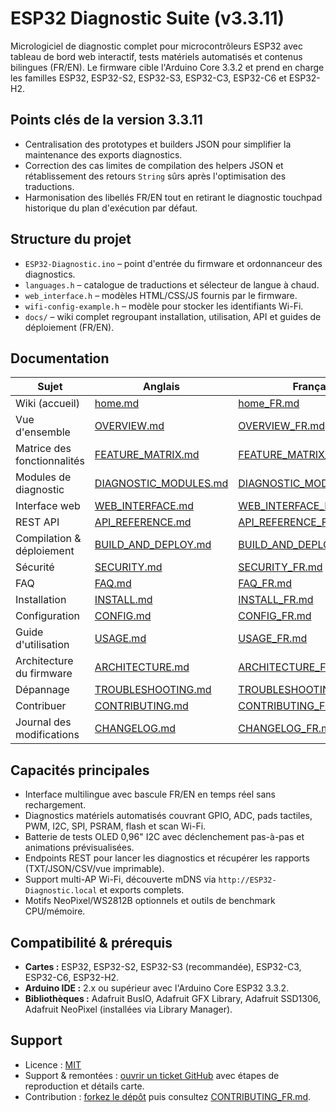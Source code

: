 # ESP32 Diagnostic Suite (v3.3.11)

Micrologiciel de diagnostic complet pour microcontrôleurs ESP32 avec tableau de bord web interactif, tests matériels automatisés et contenus bilingues (FR/EN). Le firmware cible l'Arduino Core 3.3.2 et prend en charge les familles ESP32, ESP32-S2, ESP32-S3, ESP32-C3, ESP32-C6 et ESP32-H2.

## Points clés de la version 3.3.11
- Centralisation des prototypes et builders JSON pour simplifier la maintenance des exports diagnostics.
- Correction des cas limites de compilation des helpers JSON et rétablissement des retours `String` sûrs après l'optimisation des traductions.
- Harmonisation des libellés FR/EN tout en retirant le diagnostic touchpad historique du plan d'exécution par défaut.

## Structure du projet
- `ESP32-Diagnostic.ino` – point d'entrée du firmware et ordonnanceur des diagnostics.
- `languages.h` – catalogue de traductions et sélecteur de langue à chaud.
- `web_interface.h` – modèles HTML/CSS/JS fournis par le firmware.
- `wifi-config-example.h` – modèle pour stocker les identifiants Wi-Fi.
- `docs/` – wiki complet regroupant installation, utilisation, API et guides de déploiement (FR/EN).

## Documentation
| Sujet | Anglais | Français |
|-------|---------|----------|
| Wiki (accueil) | [home.md](docs/home.md) | [home_FR.md](docs/home_FR.md) |
| Vue d'ensemble | [OVERVIEW.md](docs/OVERVIEW.md) | [OVERVIEW_FR.md](docs/OVERVIEW_FR.md) |
| Matrice des fonctionnalités | [FEATURE_MATRIX.md](docs/FEATURE_MATRIX.md) | [FEATURE_MATRIX_FR.md](docs/FEATURE_MATRIX_FR.md) |
| Modules de diagnostic | [DIAGNOSTIC_MODULES.md](docs/DIAGNOSTIC_MODULES.md) | [DIAGNOSTIC_MODULES_FR.md](docs/DIAGNOSTIC_MODULES_FR.md) |
| Interface web | [WEB_INTERFACE.md](docs/WEB_INTERFACE.md) | [WEB_INTERFACE_FR.md](docs/WEB_INTERFACE_FR.md) |
| REST API | [API_REFERENCE.md](docs/API_REFERENCE.md) | [API_REFERENCE_FR.md](docs/API_REFERENCE_FR.md) |
| Compilation & déploiement | [BUILD_AND_DEPLOY.md](docs/BUILD_AND_DEPLOY.md) | [BUILD_AND_DEPLOY_FR.md](docs/BUILD_AND_DEPLOY_FR.md) |
| Sécurité | [SECURITY.md](docs/SECURITY.md) | [SECURITY_FR.md](docs/SECURITY_FR.md) |
| FAQ | [FAQ.md](docs/FAQ.md) | [FAQ_FR.md](docs/FAQ_FR.md) |
| Installation | [INSTALL.md](docs/INSTALL.md) | [INSTALL_FR.md](docs/INSTALL_FR.md) |
| Configuration | [CONFIG.md](docs/CONFIG.md) | [CONFIG_FR.md](docs/CONFIG_FR.md) |
| Guide d'utilisation | [USAGE.md](docs/USAGE.md) | [USAGE_FR.md](docs/USAGE_FR.md) |
| Architecture du firmware | [ARCHITECTURE.md](docs/ARCHITECTURE.md) | [ARCHITECTURE_FR.md](docs/ARCHITECTURE_FR.md) |
| Dépannage | [TROUBLESHOOTING.md](docs/TROUBLESHOOTING.md) | [TROUBLESHOOTING_FR.md](docs/TROUBLESHOOTING_FR.md) |
| Contribuer | [CONTRIBUTING.md](CONTRIBUTING.md) | [CONTRIBUTING_FR.md](CONTRIBUTING_FR.md) |
| Journal des modifications | [CHANGELOG.md](CHANGELOG.md) | [CHANGELOG_FR.md](CHANGELOG_FR.md) |

## Capacités principales
- Interface multilingue avec bascule FR/EN en temps réel sans rechargement.
- Diagnostics matériels automatisés couvrant GPIO, ADC, pads tactiles, PWM, I2C, SPI, PSRAM, flash et scan Wi-Fi.
- Batterie de tests OLED 0,96" I2C avec déclenchement pas-à-pas et animations prévisualisées.
- Endpoints REST pour lancer les diagnostics et récupérer les rapports (TXT/JSON/CSV/vue imprimable).
- Support multi-AP Wi-Fi, découverte mDNS via `http://ESP32-Diagnostic.local` et exports complets.
- Motifs NeoPixel/WS2812B optionnels et outils de benchmark CPU/mémoire.

## Compatibilité & prérequis
- **Cartes :** ESP32, ESP32-S2, ESP32-S3 (recommandée), ESP32-C3, ESP32-C6, ESP32-H2.
- **Arduino IDE :** 2.x ou supérieur avec l'Arduino Core ESP32 3.3.2.
- **Bibliothèques :** Adafruit BusIO, Adafruit GFX Library, Adafruit SSD1306, Adafruit NeoPixel (installées via Library Manager).

## Support
- Licence : [MIT](LICENSE)
- Support & remontées : [ouvrir un ticket GitHub](https://github.com/ESP32-Diagnostic/ESP32-Diagnostic/issues/new/choose) avec étapes de reproduction et détails carte.
- Contribution : [forkez le dépôt](https://github.com/ESP32-Diagnostic/ESP32-Diagnostic/fork) puis consultez [CONTRIBUTING_FR.md](CONTRIBUTING_FR.md).
